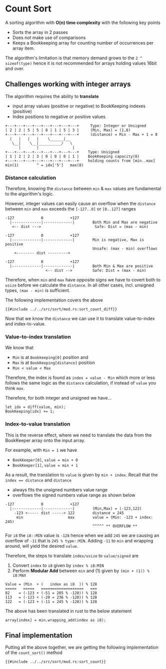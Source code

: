 # Count Sort
A sorting algorithm with **O(n) time complexity** with the following key points
* Sorts the array in 2 passes
* Does not make use of comparisons
* Keeps a Bookkeeping array for counting number of occurrences per array item.

The algorithm's limitation is that memory demand grows to the `2 ^ sizeof(type)` hence it is not recommended for arrays holding values 16bit and over.

## Challenges working with integer arrays
The algorithm requires the ability to **translate** 
* input array values (positive or negative) to BookKeeping indexes (positive)
* Index positions to negative or positive values

```
+---+---+---+---+---+---+---+---+     Type: Integer or Unsigned
| 2 | 2 | 5 | 5 | 8 | 1 | 5 | 3 |     (Min, Max) = (1,8)
+---+---+---+---+---+---+---+---+     (distance) = Min - Max + 1 = 8
  |   |   |   |    \______|__
   \__|    \__|__________/   \
      |       |               |
+---+---+---+---+---+---+---+---+    Type: Unsigned
| 1 | 2 | 2 | 3 | 0 | 0 | 0 | 1 |    BookKeeping capacity(8)
+---+---+---+---+---+---+---+---+    holding counts from [min..max]   
min(1)        ^ = idx['5']   max(8)       
```
### Distance calculation
Therefore, knowing the `distance` between `min` & `max` values are fundamental to the algorithm's logic.

However, integer values can easily cause an overflow when the `distance` between `min` and `max` exceeds the `[-127..0]` or `[0..127]` ranges
```
-127            0            +127
  |-------------|-------------|        Both Min and Max are negative
   <-- dist --->                        Safe: Dist = (max - min)

-127            0            +127
  |-------------|-------------|        Min is negative, Max is positive
                                       Unsafe: (max - min) overflows
    <-------- dist --------->                

-127            0            +127
  |-------------|-------------|        Both Min & Max are positive
                  <-- dist -->         Safe: Dist = (max - min)
```
Therefore, when `min` and `max` have opposite signs we have to covert both to `usize` before we calculate the `distance`. In all other cases, incl. unsigned types, `(max - min)` is sufficient.

The following implementation covers the above
```rust,no_run,noplayground
{{#include ../../src/sort/mod.rs:sort_count_diff}}
```
Now that we know the `distance` we can use it to translate value-to-index and index-to-value.

### Value-to-index translation
We know that 
* `Min` is at `Bookkeeping[0]` position and
* `Max` is at `BookKeeping[distance]` position
* `Min < value < Max`

Therefore, the index is found as `index = value - Min` which more or less follows the same logic as the `distance` calculation, if instead of `value` you think `max`.

Therefore, for both integer and unsigned we have...

```rust,noplayground
let idx = diff(value, min);
BookKeeping[idx] += 1;
```

### Index-to-value translation
This is the reverse effect, where we need to translate the data from the BookKeeper array onto the input array. 

For example, with `Min = 1` we have
* `BookKeeper[0]`, `value = min + 0`
* `BookKeeper[1]`, `value = min + 1`

As a result, the translation to `value` is given by `min + index`. Recall that the `index == distance` and `distance` 
* always fits the unsigned numbers value range
* overflows the signed numbers value range as shown below

```
-127            0            +127
  |-------------|-------------|        (Min,Max) = (-123,122)
    -123 <----- dist -----> 122        distance = 245
     min                    max        value = (Min: -123 + index: 245)
                                       ^^^^^ ** OVERFLOW **
```
For `i8` the `i8::MIN` value is `-128` hence when we add `245` we are causing an overflow of `-11` that is `245 % type::MIN`. Adding `-11` to `min` and wrapping around, will yield the desired `value`.

Therefore, the steps  to translate `index/usize` to `value/signed` are
1. Convert `index` to `i8` given by `index % i8:MIN`
2. Perform **Modular Add** between `min` and (1) given by `(min + (1)) % i8:MAX`
```
Value = (Min  + (   index as i8  )) % 128                
=====   =====   ===================   ===
82    = (-123 + (-51 = 205 % -128)) % 128
113   = (-123 + (-20 = 236 % -128)) % 128
122   = (-123 + (-11 = 245 % -128)) % 128
```
The above has been translated in rust to the below statement
```rust,noplayground
array[index] = min.wrapping_add(index as i8);
```
## Final implementation
Putting all the above together, we are getting the following implementation of the `count_sort()` method
```rust,no_run,noplayground
{{#include ../../src/sort/mod.rs:sort_count}}
```
